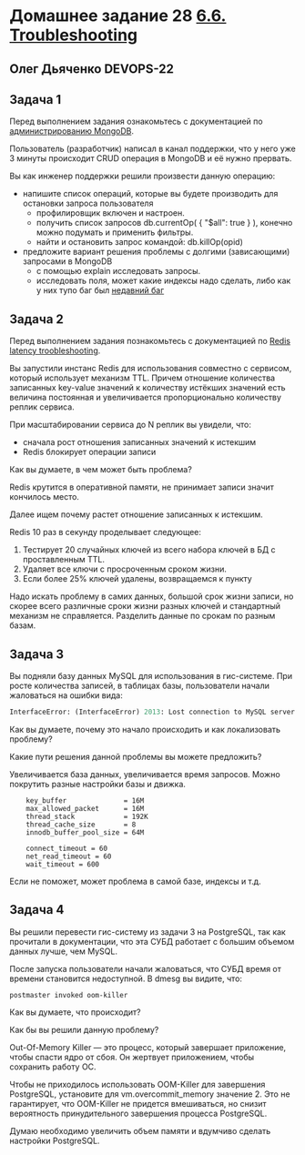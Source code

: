 # Домашнее задание 28 [6.6. Troubleshooting](https://github.com/netology-code/virt-homeworks/tree/virt-11/06-db-06-troobleshooting)

## Олег Дьяченко DEVOPS-22

## Задача 1

Перед выполнением задания ознакомьтесь с документацией по [администрированию MongoDB](https://docs.mongodb.com/manual/administration/).

Пользователь (разработчик) написал в канал поддержки, что у него уже 3 минуты происходит CRUD операция в MongoDB и её 
нужно прервать. 

Вы как инженер поддержки решили произвести данную операцию:
- напишите список операций, которые вы будете производить для остановки запроса пользователя
    - профилировщик включен и настроен. 
    - получить список запросов db.currentOp( { "$all": true } ), конечно можно подумать и применить фильтры.
    - найти и остановить запрос командой: db.killOp(opid)
- предложите вариант решения проблемы с долгими (зависающими) запросами в MongoDB
    - c помощью explain исследовать запросы.
    - исследовать поля, может какие индексы надо сделать, либо как у них тупо баг был [недавний баг](https://kazarin.online/index.php/2021/04/07/stroy_about_explain/)

## Задача 2

Перед выполнением задания познакомьтесь с документацией по [Redis latency troobleshooting](https://redis.io/topics/latency).

Вы запустили инстанс Redis для использования совместно с сервисом, который использует механизм TTL. 
Причем отношение количества записанных key-value значений к количеству истёкших значений есть величина постоянная и
увеличивается пропорционально количеству реплик сервиса. 

При масштабировании сервиса до N реплик вы увидели, что:
- сначала рост отношения записанных значений к истекшим
- Redis блокирует операции записи

Как вы думаете, в чем может быть проблема?

Redis крутится в оперативной памяти, не принимает записи значит кончилось место.

Далее ищем почему растет отношение записанных к истекшим.

Redis 10 раз в секунду проделывает следующее:
1. Тестирует 20 случайных ключей из всего набора ключей в БД с проставленным TTL.
2. Удаляет все ключи с просроченным сроком жизни.
3. Если более 25% ключей удалены, возвращаемся к пункту

Надо искать проблему в самих данных, большой срок жизни записи, но скорее всего различные сроки жизни разных ключей и стандартный механизм не справляется.
Разделить данные по срокам по разным базам.

## Задача 3

Вы подняли базу данных MySQL для использования в гис-системе. При росте количества записей, в таблицах базы,
пользователи начали жаловаться на ошибки вида:
```python
InterfaceError: (InterfaceError) 2013: Lost connection to MySQL server during query u'SELECT..... '
```

Как вы думаете, почему это начало происходить и как локализовать проблему?

Какие пути решения данной проблемы вы можете предложить?


Увеличивается база данных, увеличивается время запросов.
Можно покрутить разные настройки базы и движка.

```
    key_buffer              = 16M
    max_allowed_packet      = 16M
    thread_stack            = 192K
    thread_cache_size       = 8
    innodb_buffer_pool_size = 64M

    connect_timeout = 60
    net_read_timeout = 60
    wait_timeout = 600
```

Если не поможет, может проблема в самой базе, индексы и т.д. 

## Задача 4


Вы решили перевести гис-систему из задачи 3 на PostgreSQL, так как прочитали в документации, что эта СУБД работает с 
большим объемом данных лучше, чем MySQL.

После запуска пользователи начали жаловаться, что СУБД время от времени становится недоступной. В dmesg вы видите, что:

`postmaster invoked oom-killer`

Как вы думаете, что происходит?

Как бы вы решили данную проблему?

Out-Of-Memory Killer — это процесс, который завершает приложение, чтобы спасти ядро от сбоя. 
Он жертвует приложением, чтобы сохранить работу ОС.

Чтобы не приходилось использовать OOM-Killer для завершения PostgreSQL, 
установите для vm.overcommit_memory значение 2. Это не гарантирует, что OOM-Killer не 
придется вмешиваться, но снизит вероятность принудительного завершения процесса PostgreSQL.

Думаю необходимо увеличить объем памяти и вдумчиво сделать настройки PostgreSQL.